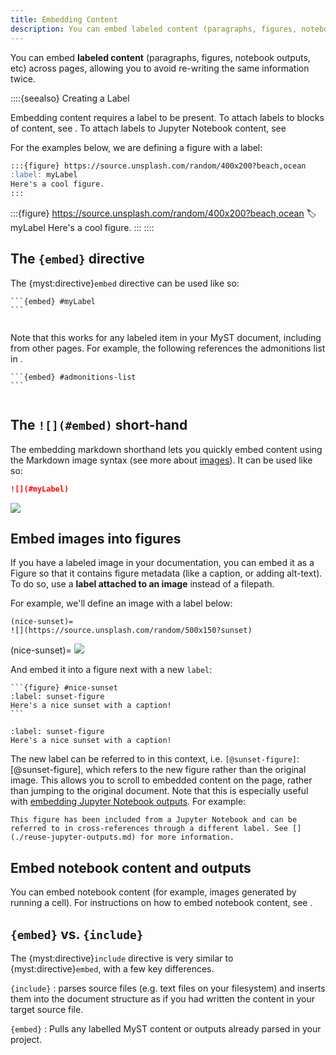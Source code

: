 ```yaml
---
title: Embedding Content
description: You can embed labeled content (paragraphs, figures, notebook outputs, etc) across pages, allowing you to avoid re-writing the same information twice.
---
```


You can embed **labeled content** (paragraphs, figures, notebook outputs, etc) across pages, allowing you to avoid re-writing the same information twice.

::::{seealso} Creating a Label

Embedding content requires a label to be present.
To attach labels to blocks of content, see [](./cross-references.md).
To attach labels to Jupyter Notebook content, see [](./reuse-jupyter-outputs.md)

For the examples below, we are defining a figure with a label:

```markdown
:::{figure} https://source.unsplash.com/random/400x200?beach,ocean
:label: myLabel
Here's a cool figure.
:::
```

:::{figure} https://source.unsplash.com/random/400x200?beach,ocean
:label: myLabel
Here's a cool figure.
:::
::::

## The `{embed}` directive

The {myst:directive}`embed` directive can be used like so:

````myst
```{embed} #myLabel
```
````

```{embed} #myLabel

```

Note that this works for any labeled item in your MyST document, including from other pages.
For example, the following references the admonitions list in [](admonitions.md).

````
```{embed} #admonitions-list
```
````

```{embed} #admonitions-list

```

## The `![](#embed)` short-hand

The embedding markdown shorthand lets you quickly embed content using the Markdown image syntax (see more about [images](./figures.md)).
It can be used like so:

```markdown
![](#myLabel)
```

![](#myLabel)

## Embed images into figures

If you have a labeled image in your documentation, you can embed it as a Figure so that it contains figure metadata (like a caption, or adding alt-text).
To do so, use a **label attached to an image** instead of a filepath.

For example, we'll define an image with a label below:

```
(nice-sunset)=
![](https://source.unsplash.com/random/500x150?sunset)
```

(nice-sunset)=
![](https://source.unsplash.com/random/500x150?sunset)

And embed it into a figure next with a new `label`:

````
```{figure} #nice-sunset
:label: sunset-figure
Here's a nice sunset with a caption!
```
````

```{figure} #nice-sunset
:label: sunset-figure
Here's a nice sunset with a caption!
```

The new label can be referred to in this context, i.e. `[@sunset-figure]`: [@sunset-figure], which refers to the new figure rather than the original image. This allows you to scroll to embedded content on the page, rather than jumping to the original document. Note that this is especially useful with [embedding Jupyter Notebook outputs](./reuse-jupyter-outputs.md). For example:

```{figure} #img:altair-horsepower
This figure has been included from a Jupyter Notebook and can be referred to in cross-references through a different label. See [](./reuse-jupyter-outputs.md) for more information.
```

## Embed notebook content and outputs

You can embed notebook content (for example, images generated by running a cell).
For instructions on how to embed notebook content, see [](./reuse-jupyter-outputs.md).

## `{embed}` vs. `{include}`

The {myst:directive}`include` directive is very similar to {myst:directive}`embed`, with a few key differences.

`{include}`
: parses source files (e.g. text files on your filesystem) and inserts them into the document structure as if you had written the content in your target source file.

`{embed}`
: Pulls any labelled MyST content or outputs already parsed in your project.
